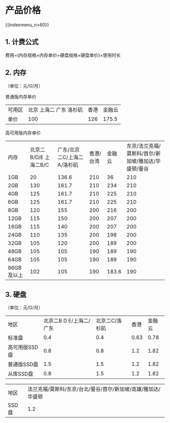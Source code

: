 # 产品价格

{{indexmenu_n>60}}

## 1. 计费公式

费用=(内存规格×内存单价+硬盘规格×硬盘单价)×使用时长

## 2. 内存

（单位：元/G/月）

普通版内存单价

|     |               |     |       |
| --- | ------------- | --- | ----- |
| 可用区 | 北京 上海二 广东 洛杉矶 | 香港  | 金融云   |
| 单价  | 100           | 126 | 175.5 |

高可用版内存单价

|         |                 |                  |       |       |                               |
| ------- | --------------- | ---------------- | ----- | ----- | ----------------------------- |
| 内存      | 北京二B/D/E 上海二B/C | 广东/北京二C/上海二A/洛杉矶 | 香港/台湾 | 金融云   | 东京/法兰克福/莫斯科/首尔/新加坡/雅加达/华盛顿/曼谷 |
| 1GB     | 20              | 136.6            | 210   | 36    | 210                           |
| 2GB     | 130             | 161.7            | 210   | 234   | 210                           |
| 4GB     | 125             | 161.7            | 210   | 225   | 210                           |
| 6GB     | 125             | 161.7            | 210   | 225   | 210                           |
| 8GB     | 120             | 155              | 200   | 216   | 200                           |
| 12GB    | 115             | 150              | 200   | 207   | 200                           |
| 16GB    | 115             | 140              | 200   | 207   | 200                           |
| 24GB    | 110             | 135              | 200   | 198   | 200                           |
| 32GB    | 105             | 120              | 200   | 189   | 200                           |
| 48GB    | 105             | 105              | 190   | 189   | 190                           |
| 64GB    | 105             | 105              | 190   | 189   | 190                           |
| 96GB及以上 | 102             | 105              | 190   | 183.6 | 190                           |

## 3. 硬盘

（单位：元/G/月）

|          |                 |          |      |      |
| -------- | --------------- | -------- | ---- | ---- |
| 地区       | 北京二B D E/上海二/广东 | 北京二C/洛杉矶 | 香港   | 金融云  |
| 标准盘      | 0.4             | 0.4      | 0.63 | 0.78 |
| 高可用版SSD盘 | 0.8             | 0.8      | 1.2  | 1.82 |
| 普通版SSD盘  | 1.5             | 1.5      | 1.2  | 1.82 |
| 从库SSD盘   | 0.8             | 1.5      | 1.2  | 1.82 |

|      |                                     |
| ---- | ----------------------------------- |
| 地区   | 法兰克福/莫斯科/东京/台北/曼谷/首尔/新加坡/高雄/雅加达/华盛顿 |
| SSD盘 | 1.2                                 |
